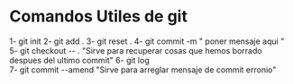 # Comandos Utiles de git

1- git init 
2- git add .
3- git reset .
4- git commit -m " poner mensaje aqui "
5- git checkout -- .  "Sirve para recuperar cosas que hemos borrado despues del ultimo commit"
6- git log  
7- git commit --amend "Sirve para arreglar mensaje de commit erronio"
